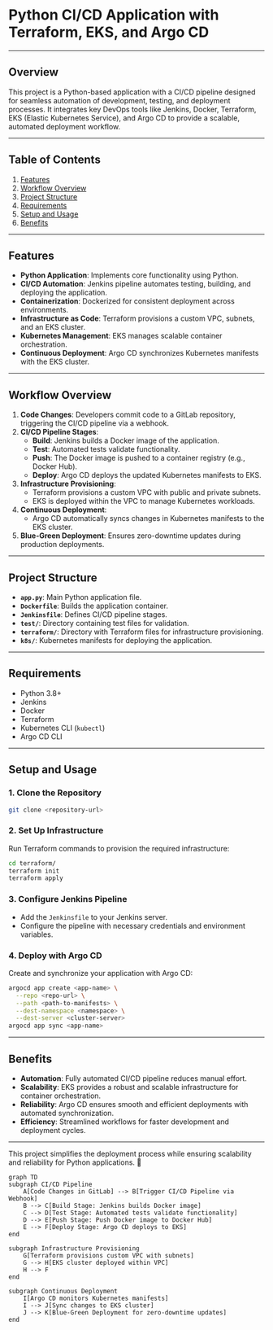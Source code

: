 # **Python CI/CD Application with Terraform, EKS, and Argo CD**

---

## **Overview**

This project is a Python-based application with a CI/CD pipeline designed for seamless automation of development, testing, and deployment processes. It integrates key DevOps tools like Jenkins, Docker, Terraform, EKS (Elastic Kubernetes Service), and Argo CD to provide a scalable, automated deployment workflow.

---

## **Table of Contents**

1. [Features](#features)
2. [Workflow Overview](#workflow-overview)
3. [Project Structure](#project-structure)
4. [Requirements](#requirements)
5. [Setup and Usage](#setup-and-usage)
6. [Benefits](#benefits)

---

## **Features**

- **Python Application**: Implements core functionality using Python.
- **CI/CD Automation**: Jenkins pipeline automates testing, building, and deploying the application.
- **Containerization**: Dockerized for consistent deployment across environments.
- **Infrastructure as Code**: Terraform provisions a custom VPC, subnets, and an EKS cluster.
- **Kubernetes Management**: EKS manages scalable container orchestration.
- **Continuous Deployment**: Argo CD synchronizes Kubernetes manifests with the EKS cluster.

---

## **Workflow Overview**

1. **Code Changes**: Developers commit code to a GitLab repository, triggering the CI/CD pipeline via a webhook.
2. **CI/CD Pipeline Stages**:
   - **Build**: Jenkins builds a Docker image of the application.
   - **Test**: Automated tests validate functionality.
   - **Push**: The Docker image is pushed to a container registry (e.g., Docker Hub).
   - **Deploy**: Argo CD deploys the updated Kubernetes manifests to EKS.
3. **Infrastructure Provisioning**:
   - Terraform provisions a custom VPC with public and private subnets.
   - EKS is deployed within the VPC to manage Kubernetes workloads.
4. **Continuous Deployment**:
   - Argo CD automatically syncs changes in Kubernetes manifests to the EKS cluster.
5. **Blue-Green Deployment**: Ensures zero-downtime updates during production deployments.

---

## **Project Structure**

- **`app.py`**: Main Python application file.
- **`Dockerfile`**: Builds the application container.
- **`Jenkinsfile`**: Defines CI/CD pipeline stages.
- **`test/`**: Directory containing test files for validation.
- **`terraform/`**: Directory with Terraform files for infrastructure provisioning.
- **`k8s/`**: Kubernetes manifests for deploying the application.

---

## **Requirements**

- Python 3.8+
- Jenkins
- Docker
- Terraform
- Kubernetes CLI (`kubectl`)
- Argo CD CLI

---

## **Setup and Usage**

### **1. Clone the Repository**

```bash
git clone <repository-url>
```

### **2. Set Up Infrastructure**

Run Terraform commands to provision the required infrastructure:

```bash
cd terraform/
terraform init
terraform apply
```

### **3. Configure Jenkins Pipeline**

- Add the `Jenkinsfile` to your Jenkins server.
- Configure the pipeline with necessary credentials and environment variables.

### **4. Deploy with Argo CD**

Create and synchronize your application with Argo CD:

```bash
argocd app create <app-name> \
  --repo <repo-url> \
  --path <path-to-manifests> \
  --dest-namespace <namespace> \
  --dest-server <cluster-server>
argocd app sync <app-name>
```

---

## **Benefits**

- **Automation**: Fully automated CI/CD pipeline reduces manual effort.
- **Scalability**: EKS provides a robust and scalable infrastructure for container orchestration.
- **Reliability**: Argo CD ensures smooth and efficient deployments with automated synchronization.
- **Efficiency**: Streamlined workflows for faster development and deployment cycles.

---

This project simplifies the deployment process while ensuring scalability and reliability for Python applications. 🚀


```mermaid
graph TD
subgraph CI/CD Pipeline
    A[Code Changes in GitLab] --> B[Trigger CI/CD Pipeline via Webhook]
    B --> C[Build Stage: Jenkins builds Docker image]
    C --> D[Test Stage: Automated tests validate functionality]
    D --> E[Push Stage: Push Docker image to Docker Hub]
    E --> F[Deploy Stage: Argo CD deploys to EKS]
end

subgraph Infrastructure Provisioning
    G[Terraform provisions custom VPC with subnets]
    G --> H[EKS cluster deployed within VPC]
    H --> F
end

subgraph Continuous Deployment
    I[Argo CD monitors Kubernetes manifests]
    I --> J[Sync changes to EKS cluster]
    J --> K[Blue-Green Deployment for zero-downtime updates]
end


